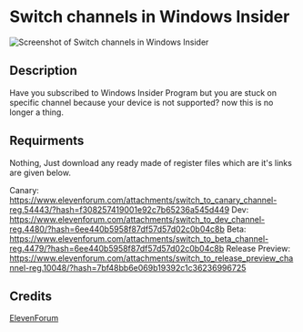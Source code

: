 # Switch channels in Windows Insider

![Screenshot of Switch channels in Windows Insider](https://imgur.com/a/UEdMOYD)

## Description

Have you subscribed to Windows Insider Program but you are stuck on specific channel because your device is not supported? now this is no longer a thing.

## Requirments

Nothing, Just download any ready made of register files which are it's links are given below.

Canary: https://www.elevenforum.com/attachments/switch_to_canary_channel-reg.54443/?hash=f308257419001e92c7b65236a545d449
Dev: https://www.elevenforum.com/attachments/switch_to_dev_channel-reg.4480/?hash=6ee440b5958f87df57d57d02c0b04c8b
Beta: https://www.elevenforum.com/attachments/switch_to_beta_channel-reg.4479/?hash=6ee440b5958f87df57d57d02c0b04c8b
Release Preview: https://www.elevenforum.com/attachments/switch_to_release_preview_channel-reg.10048/?hash=7bf48bb6e069b19392c1c36236996725

## Credits

[ElevenForum](https://www.elevenforum.com/t/change-windows-insider-program-channel-in-windows-11.795/)

